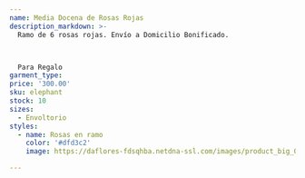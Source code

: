 ```yaml
---
name: Media Docena de Rosas Rojas
description_markdown: >-
  Ramo de 6 rosas rojas. Envío a Domicilio Bonificado.



  Para Regalo
garment_type:
price: '300.00'
sku: elephant
stock: 10
sizes:
  - Envoltorio
styles:
  - name: Rosas en ramo
    color: '#dfd3c2'
    image: https://daflores-fdsqhba.netdna-ssl.com/images/product_big_0289.jpg

---
```

